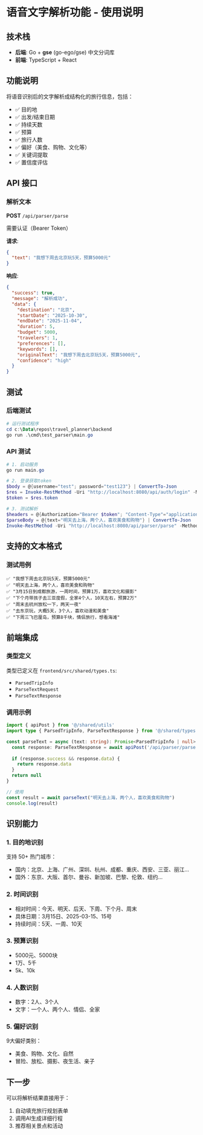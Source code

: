 # 语音文字解析功能 - 使用说明

## 技术栈

- **后端**: Go + **gse** (go-ego/gse) 中文分词库
- **前端**: TypeScript + React

## 功能说明

将语音识别后的文字解析成结构化的旅行信息，包括：

- ✅ 目的地
- ✅ 出发/结束日期
- ✅ 持续天数
- ✅ 预算
- ✅ 旅行人数
- ✅ 偏好（美食、购物、文化等）
- ✅ 关键词提取
- ✅ 置信度评估

## API 接口

### 解析文本

**POST** `/api/parser/parse`

需要认证（Bearer Token）

**请求**:

```json
{
  "text": "我想下周去北京玩5天，预算5000元"
}
```

**响应**:

```json
{
  "success": true,
  "message": "解析成功",
  "data": {
    "destination": "北京",
    "startDate": "2025-10-30",
    "endDate": "2025-11-04",
    "duration": 5,
    "budget": 5000,
    "travelers": 1,
    "preferences": [],
    "keywords": [],
    "originalText": "我想下周去北京玩5天，预算5000元",
    "confidence": "high"
  }
}
```

## 测试

### 后端测试

```powershell
# 运行测试程序
cd c:\Data\repos\travel_planner\backend
go run .\cmd\test_parser\main.go
```

### API 测试

```powershell
# 1. 启动服务
go run main.go

# 2. 登录获取token
$body = @{username="test"; password="test123"} | ConvertTo-Json
$res = Invoke-RestMethod -Uri "http://localhost:8080/api/auth/login" -Method Post -Body $body -ContentType "application/json"
$token = $res.token

# 3. 测试解析
$headers = @{Authorization="Bearer $token"; "Content-Type"="application/json"}
$parseBody = @{text="明天去上海，两个人，喜欢美食和购物"} | ConvertTo-Json
Invoke-RestMethod -Uri "http://localhost:8080/api/parser/parse" -Method Post -Headers $headers -Body $parseBody
```

## 支持的文本格式

### 测试用例

```
✅ "我想下周去北京玩5天，预算5000元"
✅ "明天去上海，两个人，喜欢美食和购物"
✅ "3月15日到成都旅游，一周时间，预算1万，喜欢文化和摄影"
✅ "下个月带孩子去三亚度假，全家4个人，10天左右，预算2万"
✅ "周末去杭州放松一下，两天一夜"
✅ "去东京玩，大概5天，3个人，喜欢动漫和美食"
✅ "下周三飞巴厘岛，预算8千块，情侣旅行，想看海滩"
```

## 前端集成

### 类型定义

类型已定义在 `frontend/src/shared/types.ts`:

- `ParsedTripInfo`
- `ParseTextRequest`
- `ParseTextResponse`

### 调用示例

```typescript
import { apiPost } from '@/shared/utils'
import type { ParsedTripInfo, ParseTextResponse } from '@/shared/types'

const parseText = async (text: string): Promise<ParsedTripInfo | null> => {
  const response: ParseTextResponse = await apiPost('/api/parser/parse', { text })
  
  if (response.success && response.data) {
    return response.data
  }
  return null
}

// 使用
const result = await parseText("明天去上海，两个人，喜欢美食和购物")
console.log(result)
```

## 识别能力

### 1. 目的地识别

支持 50+ 热门城市：

- 国内：北京、上海、广州、深圳、杭州、成都、重庆、西安、三亚、丽江...
- 国外：东京、大阪、首尔、曼谷、新加坡、巴黎、伦敦、纽约...

### 2. 时间识别

- 相对时间：今天、明天、后天、下周、下个月、周末
- 具体日期：3月15日、2025-03-15、15号
- 持续时间：5天、一周、10天

### 3. 预算识别

- 5000元、5000块
- 1万、5千
- 5k、10k

### 4. 人数识别

- 数字：2人、3个人
- 文字：一个人、两个人、情侣、全家

### 5. 偏好识别

9大偏好类别：

- 美食、购物、文化、自然
- 冒险、放松、摄影、夜生活、亲子

## 下一步

可以将解析结果直接用于：

1. 自动填充旅行规划表单
2. 调用AI生成详细行程
3. 推荐相关景点和活动
